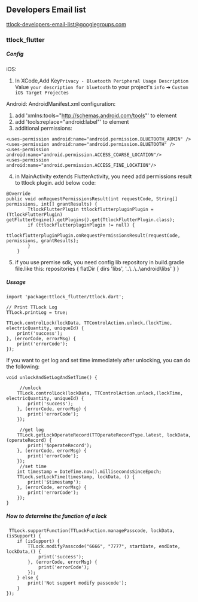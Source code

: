 ## Developers Email list
ttlock-developers-email-list@googlegroups.com


### ttlock_flutter



##### Config

iOS: 
1. In XCode,Add Key`Privacy - Bluetooth Peripheral Usage Description` Value `your description for bluetooth` to your project's `info` ➜ `Custom iOS Target Projectes`

Android:
AndroidManifest.xml configuration:
1. add 'xmlns:tools="http://schemas.android.com/tools"' to <manifest> element
2. add 'tools:replace="android:label"' to <application> element
3. additional permissions:
```  
<uses-permission android:name="android.permission.BLUETOOTH_ADMIN" />
<uses-permission android:name="android.permission.BLUETOOTH" />
<uses-permission android:name="android.permission.ACCESS_COARSE_LOCATION"/>
<uses-permission android:name="android.permission.ACCESS_FINE_LOCATION"/>
```
4. in MainActivity extends FlutterActivity, you need add permissions result to ttlock plugin.
add below code:

```
@Override
public void onRequestPermissionsResult(int requestCode, String[] permissions, int[] grantResults) {
        TtlockFlutterPlugin ttlockflutterpluginPlugin = (TtlockFlutterPlugin) getFlutterEngine().getPlugins().get(TtlockFlutterPlugin.class);
        if (ttlockflutterpluginPlugin != null) {
            ttlockflutterpluginPlugin.onRequestPermissionsResult(requestCode, permissions, grantResults);
        }
    }
```
5. if you use premise sdk, you need config lib repository in build.gradle file.like this:
repositories {
        flatDir {
            dirs 'libs', '..\\..\\..\\android\\libs'
        }
    }

##### Ussage
```
import 'package:ttlock_flutter/ttlock.dart';

// Print TTLock Log
TTLock.printLog = true;

TTLock.controlLock(lockData, TTControlAction.unlock,(lockTime, electricQuantity, uniqueId) {
    print('success');
}, (errorCode, errorMsg) {
    print('errorCode');      
});
```
If you want to get log and set time immediately after unlocking, you can do the following:

```
void unlockAndGetLogAndSetTime() {

     //unlock
    TTLock.controlLock(lockData, TTControlAction.unlock,(lockTime, electricQuantity, uniqueId) {
        print('success');
    }, (errorCode, errorMsg) {
        print('errorCode');      
    });
    
     //get log
    TTLock.getLockOperateRecord(TTOperateRecordType.latest, lockData,(operateRecord) {
        print('$operateRecord');
    }, (errorCode, errorMsg) {
        print('errorCode');
    });
     //set time
    int timestamp = DateTime.now().millisecondsSinceEpoch;
    TTLock.setLockTime(timestamp, lockData, () {
        print('$timestamp');
    }, (errorCode, errorMsg) {
        print('errorCode');
    });
}

```
##### How to determine the function of a lock
```
 TTLock.supportFunction(TTLockFuction.managePasscode, lockData,(isSupport) {
    if (isSupport) {
        TTLock.modifyPasscode("6666", "7777", startDate, endDate, lockData,() {
            print('success');
        }, (errorCode, errorMsg) {
            print('errorCode');
        });
    } else {
        print('Not support modify passcode');
    }
});
```




